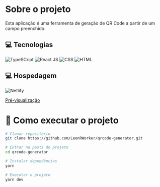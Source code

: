# Sobre o projeto

Esta aplicação é uma ferramenta de geração de QR Code a partir de um campo preenchido.

## 💻 Tecnologias

![TypeSCript](https://img.shields.io/badge/TypeScript-007ACC?style=for-the-badge&logo=typescript&logoColor=white)
![React JS](https://img.shields.io/badge/React-20232A?style=for-the-badge&logo=react&logoColor=61DAFB)
![CSS](https://img.shields.io/badge/CSS3-1572B6?style=for-the-badge&logo=css3&logoColor=white)
![HTML](https://img.shields.io/badge/HTML5-E34F26?style=for-the-badge&logo=html5&logoColor=white)

## 💻 Hospedagem

![Netlify](https://img.shields.io/badge/Netlify-00C7B7?style=for-the-badge&logo=netlify&logoColor=white)

[Pré-visualização](https://challenge-qrcode-generator.netlify.app "Gerador de QR Code")

# 🚀 Como executar o projeto

```bash
# Clonar repositório
git clone https://github.com/LeonRWorker/qrcode-generator.git 

# Entrar na pasta do projeto
cd qrcode-generator

# Instalar dependências
yarn

# Executar o projeto
yarn dev
```
